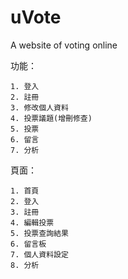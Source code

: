 # uVote
A website of voting online

功能：

    1. 登入  
    2. 註冊  
    3. 修改個人資料  
    4. 投票議題(增刪修查)  
    5. 投票  
    6. 留言  
    7. 分析  

頁面：

    1. 首頁  
    2. 登入  
    3. 註冊  
    4. 編輯投票  
    5. 投票查詢結果  
    6. 留言板  
    7. 個人資料設定  
    8. 分析  

